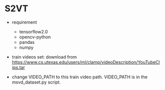 # S2VT
* requirement
   * tensorflow2.0
   * opencv-python
   * pandas
   * numpy

* train videos set: download from https://www.cs.utexas.edu/users/ml/clamp/videoDescription/YouTubeClips.tar
* change VIDEO_PATH to this train video path. VIDEO_PATH is in the msvd_dataset.py script.



 

